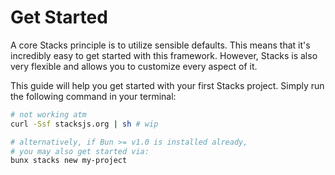 # Get Started

A core Stacks principle is to utilize sensible defaults. This means that it's incredibly easy to get started with this framework. However, Stacks is also very flexible and allows you to customize every aspect of it.

This guide will help you get started with your first Stacks project. Simply run the following command in your terminal:

```bash
# not working atm
curl -Ssf stacksjs.org | sh # wip

# alternatively, if Bun >= v1.0 is installed already,
# you may also get started via:
bunx stacks new my-project
```
